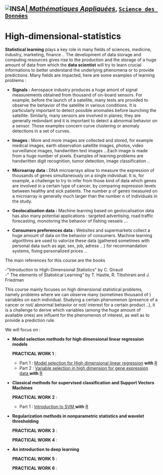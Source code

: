 ## <a href="http://www.insa-toulouse.fr/" ><img src="http://www.math.univ-toulouse.fr/~besse/Wikistat/Images/Logo_INSAvilletoulouse-RVB.png" style="float:left; max-width: 80px; display: inline" alt="INSA"/> |  [*Mathématiques Appliquées*](http://www.math.insa-toulouse.fr/fr/index.html), [`Science des Données`](http://www.math.insa-toulouse.fr/fr/enseignement.html) 

# High-dimensional-statistics

**Statistical learning** plays a key role in many fields of sciences, medicine, industry, marketing, finance ..
The development of data storage and computing resources gives rise to the production and the storage of a huge amount of data from which the **data scientist**  will try to learn crucial informations to better understand the underlying phenomena or to provide predictions. Many fields are impacted, here are some examples of learning problems : 


- **Signals :** Aerospace industry produces a huge amont of signal measurements obtained from thousand of on-board sensors. For example, before the launch of a satellite, many tests are provided to  observe the behavior of the satellite in various conditions. It is particularly important to detect possible anomalies before launching the satellite. Similarly, many sensors are involved in planes; they are generally redondant and it is important to detect a abnormal behavior on a sensor. Those examples concern curve clustering or anomaly detections in a set of curves. 

- **Images :** More and more images are collected and stored, for example medical images, earth observation satellite images, photos, video surveillance images, handwritten text images ...Each image is made from a huge number of pixels. Examples of learning problems are handwritten digit recognition, tumor detection, image classification ..

- **Microarray data :** DNA microarrays allow to measure the expression of thousands of genes simultaneously on a single individual. It is, for example, a challenge to try to infer from those kind of data which genes are involved in a certain type of cancer, by comparing expression levels between healthy and sick patients. The number p of genes measured 
on a microarray is generally much larger than the number n of individuals in the study. 

- **Geolocalisation data :**  Machine learning based on geolocalisation data has also many potential applications : targeted advertising, road traffic forecasting, monotoring the behavior of fishing vessels ... 

- **Consumers preferences data :** Websites and supermarkets collect a huge amount of data on the behavior of consumers.  Machine learning algorithms are used to valorize these data (gathered sometimes with personal data such as age, sex, job, adress .. )  for recommandation systems, fixing personalized prices .. 


The main references for this course are the books 

-"Introduction to High-Dimensional Statistics" by  C. Giraud  
-" The elements of Statistical Learning" by T. Hastie, R. Tibshirani and J. Friedman

This course mainly focuses on high dimensional statistical problems, namely problems where we can observe many (sometimes thousand of )  variables on each individual. Studying a certain phenomenon (presence of a cancer or not/ abnormal behavior or not/ interest for a certain product ..), it is a challenge to derive which variables (among the huge amount of available ones) are influent for the phenomenon of interest, as well as to provide a prediction rule. 

We will focus on : 

- **Model selection methods for high dimensional linear regression models**

    **PRACTICAL WORK 1** : 
    -  Part 1 :  [Model selection for High dimensional linear regression](https://github.com/Beatrice-Laurent/High-dimensional-statistics/blob/master/ModLinHD.ipynb) **with** [R](https://cran.r-project.org/) 
    - Part 2 : [Variable selection in high dimension for gene expression data ](https://github.com/Beatrice-Laurent/High-dimensional-statistics/blob/master/ModLinHD2.ipynb) **with** [R](https://cran.r-project.org/) 

- **Classical methods for supervised classification and Support Vectors Machines**

    **PRACTICAL WORK 2** : 
     -  Part 1 : [Introduction to SVM ](https://github.com/Beatrice-Laurent/High-dimensional-statistics/blob/master/INTRO-SVM.ipynb) **with** [R](https://cran.r-project.org/) 
    
- **Regularization methods in nonparametric statistics and wavelet thresholding** 

    **PRACTICAL WORK 3** :
    
    **PRACTICAL WORK 4** :

- **An introduction to deep learning**

    **PRACTICAL WORK 5** :
    
    **PRACTICAL WORK 6** :

